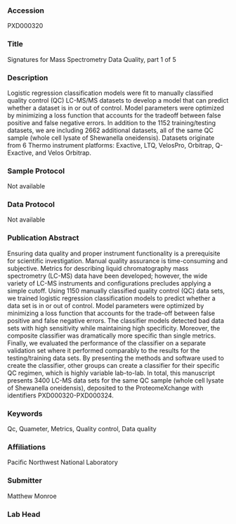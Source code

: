 ### Accession
PXD000320

### Title
Signatures for Mass Spectrometry Data Quality, part 1 of 5

### Description
Logistic regression classification models were fit to manually classified quality control (QC) LC-MS/MS datasets to develop a model that can predict whether a dataset is in or out of control. Model parameters were optimized by minimizing a loss function that accounts for the tradeoff between false positive and false negative errors.  In addition to the 1152 training/testing datasets, we are including 2662 additional datasets, all of the same QC sample (whole cell lysate of Shewanella oneidensis).  Datasets originate from 6 Thermo instrument platforms: Exactive, LTQ, VelosPro, Orbitrap, Q-Exactive, and Velos Orbitrap.

### Sample Protocol
Not available

### Data Protocol
Not available

### Publication Abstract
Ensuring data quality and proper instrument functionality is a prerequisite for scientific investigation. Manual quality assurance is time-consuming and subjective. Metrics for describing liquid chromatography mass spectrometry (LC-MS) data have been developed; however, the wide variety of LC-MS instruments and configurations precludes applying a simple cutoff. Using 1150 manually classified quality control (QC) data sets, we trained logistic regression classification models to predict whether a data set is in or out of control. Model parameters were optimized by minimizing a loss function that accounts for the trade-off between false positive and false negative errors. The classifier models detected bad data sets with high sensitivity while maintaining high specificity. Moreover, the composite classifier was dramatically more specific than single metrics. Finally, we evaluated the performance of the classifier on a separate validation set where it performed comparably to the results for the testing/training data sets. By presenting the methods and software used to create the classifier, other groups can create a classifier for their specific QC regimen, which is highly variable lab-to-lab. In total, this manuscript presents 3400 LC-MS data sets for the same QC sample (whole cell lysate of Shewanella oneidensis), deposited to the ProteomeXchange with identifiers PXD000320-PXD000324.

### Keywords
Qc, Quameter, Metrics, Quality control, Data quality

### Affiliations
Pacific Northwest National Laboratory

### Submitter
Matthew Monroe

### Lab Head


